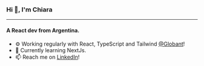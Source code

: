 ### Hi 👋, I'm Chiara
___
#### A React dev from Argentina.

- ⚙️ Working regularly with React, TypeScript and Tailwind [@Globant](https://globant.com)!
- 🌱 Currently learning NextJs.
- 📫 Reach me on [LinkedIn](https://www.linkedin.com/in/chiara-ferrarino-juarez/)!  

<!--
**cferrarino/cferrarino** is a ✨ _special_ ✨ repository because its `README.md` (this file) appears on your GitHub profile.

Here are some ideas to get you started:

- 🔭 I’m currently working on ...
- 🌱 I’m currently learning ...
- 👯 I’m looking to collaborate on ...
- 🤔 I’m looking for help with ...
- 💬 Ask me about ...
- 📫 How to reach me: ...
- 😄 Pronouns: ...
- ⚡ Fun fact: ...
-->
